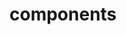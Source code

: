 <!-- Space: TerraformGrafanaDashboard -->
<!-- Parent: Project -->
<!-- Title: Project Components -->

<!-- Label: TerraformGrafanaDashboard -->
<!-- Label: Project -->
<!-- Label: Components -->
<!-- Include: docs/disclaimer.md -->
<!-- Include: ac:toc -->

# components
